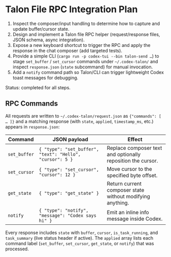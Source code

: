 # Talon File RPC Integration Plan

1. Inspect the composer/input handling to determine how to capture and update buffer/cursor state.
2. Design and implement a Talon file RPC helper (request/response files, JSON schema, async integration).
3. Expose a new keyboard shortcut to trigger the RPC and apply the response in the chat composer (add targeted tests).
4. Provide a simple CLI (`cargo run -p codex-tui --bin talon-send …`) to stage `set_buffer` / `set_cursor` commands under `~/.codex-talon/` and inspect `response.json` (`state` subcommand) for manual invocation.
5. Add a `notify` command path so Talon/CLI can trigger lightweight Codex toast messages for debugging.

Status: completed for all steps.

## RPC Commands

All requests are written to `~/.codex-talon/request.json` as `{"commands": [ … ]}` and a matching response (with `state`, `applied`, `timestamp_ms`, etc.) appears in `response.json`:

| Command | JSON payload | Effect |
| --- | --- | --- |
| `set_buffer` | `{ "type": "set_buffer", "text": "Hello", "cursor": 5 }` | Replace composer text and optionally reposition the cursor. |
| `set_cursor` | `{ "type": "set_cursor", "cursor": 12 }` | Move cursor to the specified byte offset. |
| `get_state` | `{ "type": "get_state" }` | Return current composer state without modifying anything. |
| `notify` | `{ "type": "notify", "message": "Codex says hi" }` | Emit an inline info message inside Codex. |

Every response includes `state` with `buffer`, `cursor`, `is_task_running`, and `task_summary` (live status header if active). The `applied` array lists each command label (`set_buffer`, `set_cursor`, `get_state`, or `notify`) that was processed.
